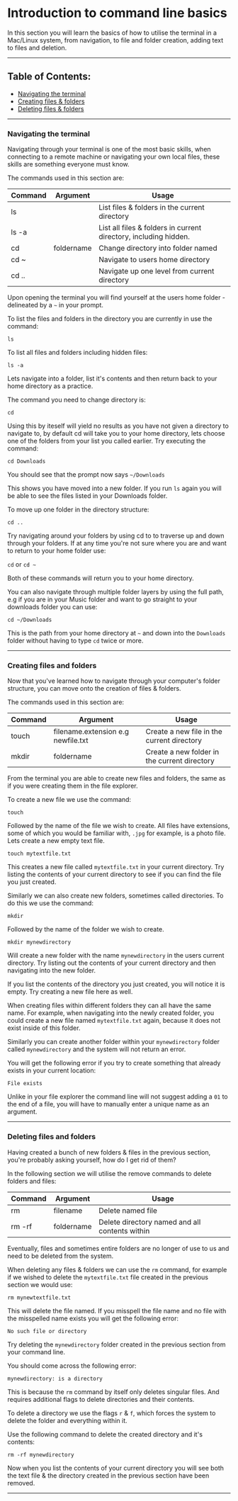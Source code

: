 # Introduction to command line basics

In this section you will learn the basics of how to utilise the terminal in a Mac/Linux system,
from navigation, to file and folder creation, adding text to files and deletion.

---
## Table of Contents:
- [Navigating the terminal](https://github.com/michaeljgrant/learning-to-code/tree/main/Command%20Line#navigating-the-terminal)
- [Creating files & folders](https://github.com/michaeljgrant/learning-to-code/tree/main/Command%20Line#creating-files-and-folders)
- [Deleting files & folders](https://github.com/michaeljgrant/learning-to-code/tree/main/Command%20Line#deleting-files-and-folders)
---
### Navigating the terminal

Navigating through your terminal is one of the most basic skills, when connecting to a remote machine or navigating your own local files, these skills are something everyone must know.

The commands used in this section are:

| Command         | Argument | Usage |
|-----|-----|--------|
| ls |   |List files & folders in the current directory|
|ls -a||List all files & folders in current directory, including hidden.|
| cd    |  foldername |Change directory into folder named|
|cd ~||Navigate to users home directory|
cd ..||Navigate up one level from current directory|



Upon opening the terminal you will find yourself at the users home folder - delineated by a ```~``` in your prompt.

To list the files and folders in the directory you are currently in use the command:

```ls```

To list all files and folders including hidden files:

```ls -a```

Lets navigate into a folder, list it's contents and then return back to your home directory as a practice.

The command you need to change directory is:

```cd```

Using this by iteself will yield no results as you have not given a directory to navigate to, by default cd will take you to your home directory,
lets choose one of the folders from your list you called earlier.
Try executing the command:

```cd Downloads```

You should see that the prompt now says ```~/Downloads```

This shows you have moved into a new folder. If you run ```ls``` again you will be able to see the files listed in your Downloads folder.


To move up one folder in the directory structure:

```cd ..``` 

Try navigating around your folders by using cd to to traverse up and down through your folders.
If at any time you're not sure where you are and want to return to your home folder use:

```cd```
or
```cd ~```

Both of these commands will return you to your home directory.


You can also navigate through multiple folder layers by using the full path, e.g if you are in your Music folder and want to go straight to your downloads folder you can use:

```cd ~/Downloads```

This is the path from your home directory at ```~``` and down into the ```Downloads``` folder without having to type ```cd``` twice or more.

---
### Creating files and folders

Now that you've learned how to navigate through your computer's folder structure, you can move onto the creation of files & folders.

The commands used in this section are:

| Command         | Argument | Usage |
|-----|-----|--------|
| touch |  filename.extension e.g newfile.txt |Create a new file in the current directory|
| mkdir      |  foldername |Create a new folder in the current directory|

From the terminal you are able to create new files and folders, the same as if you were creating them in the file explorer.

To create a new file we use the command:

```touch```

Followed by the name of the file we wish to create. All files have extensions, some of which you would be familiar with, ```.jpg``` for example, is a photo file. 
Lets create a new empty text file.

```touch mytextfile.txt```

This creates a new file called ```mytextfile.txt``` in your current directory. Try listing the contents of your current directory to see if you can find the file you just created.

Similarly we can also create new folders, sometimes called directories. 
To do this we use the command:

```mkdir```

Followed by the name of the folder we wish to create.

```mkdir mynewdirectory```

Will create a new folder with the name ```mynewdirectory``` in the users current directory. Try listing out the contents of your current directory and then navigating into the new folder.

If you list the contents of the directory you just created, you will notice it is empty. Try creating a new file here as well.

When creating files within different folders they can all have the same name. For example, when navigating into the newly created folder, you could create a new file named ```mytextfile.txt``` again, because it does not exist inside of this folder.

Similarly you can create another folder within your ```mynewdirectory``` folder called ```mynewdirectory``` and the system will not return an error.

You will get the following error if you try to create something that already exists in your current location:

```File exists```

Unlike in your file explorer the command line will not suggest adding a ```01``` to the end of a file, you will have to manually enter a unique name as an argument.

---
### Deleting files and folders

Having created a bunch of new folders & files in the previous section, you're probably asking yourself, how do I get rid of them?

In the following section we will utilise the remove commands to delete folders and files:

| Command         | Argument | Usage |
|-----|-----|--------|
|rm|filename| Delete named file|
|rm -rf| foldername| Delete directory named and all contents within|

Eventually, files and sometimes entire folders are no longer of use to us and need to be deleted from the system.

When deleting any files & folders we can use the ```rm``` command, for example if we wished to delete the ```mytextfile.txt``` file created in the previous section we would use:

```rm mynewtextfile.txt```

This will delete the file named. If you misspell the file name and no file with the misspelled name exists you will get the following error:

```No such file or directory```

Try deleting the ```mynewdirectory``` folder created in the previous section from your command line.

You should come across the following error:

```mynewdirectory: is a directory```

This is because the ```rm``` command by itself only deletes singular files. And requires additional flags to delete directories and their contents.

To delete a directory we use the flags ```r``` & ```f```, which forces the system to delete the folder and everything within it.

Use the following command to delete the created directory and it's contents:

```rm -rf mynewdirectory```

Now when you list the contents of your current directory you will see both the text file & the directory created in the previous section have been removed.

---